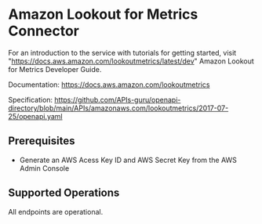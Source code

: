 # Amazon Lookout for Metrics Connector
For an introduction to the service with tutorials for getting started, visit "https://docs.aws.amazon.com/lookoutmetrics/latest/dev" Amazon Lookout for Metrics Developer Guide.

Documentation: https://docs.aws.amazon.com/lookoutmetrics

Specification: https://github.com/APIs-guru/openapi-directory/blob/main/APIs/amazonaws.com/lookoutmetrics/2017-07-25/openapi.yaml
## Prerequisites

+ Generate an AWS Acess Key ID and AWS Secret Key from the AWS Admin Console

## Supported Operations
All endpoints are operational.